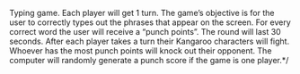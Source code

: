 Typing game. Each player will get 1 turn. The game’s objective is for the user
to correctly types out the phrases that appear on the screen. For every correct word the user will receive a
“punch points”.
The round will last 30 seconds. After each player takes a turn their Kangaroo characters will fight. Whoever has the
most punch points will knock out their opponent. The computer will randomly generate a punch score if the game
is one player.*/
